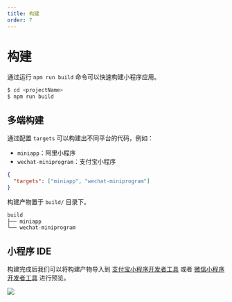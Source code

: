 ```yaml
---
title: 构建
order: 7
---
```


# 构建

通过运行 `npm run build` 命令可以快速构建小程序应用。

```bash
$ cd <projectName>
$ npm run build
```

## 多端构建

通过配置 `targets` 可以构建出不同平台的代码，例如：

* `miniapp`：阿里小程序
* `wechat-miniprogram`：支付宝小程序

```json
{
  "targets": ["miniapp", "wechat-miniprogram"]
}
```

构建产物置于 `build/` 目录下。

```ts
build
├── miniapp
└── wechat-miniprogram
```

## 小程序 IDE

构建完成后我们可以将构建产物导入到 [支付宝小程序开发者工具](https://opendocs.alipay.com/mini/ide/download) 或者 [微信小程序开发者工具](https://developers.weixin.qq.com/miniprogram/dev/devtools/download.html) 进行预览。

![](https://img.alicdn.com/tfs/TB1NMf9QoY1gK0jSZFMXXaWcVXa-2880-1754.png)

